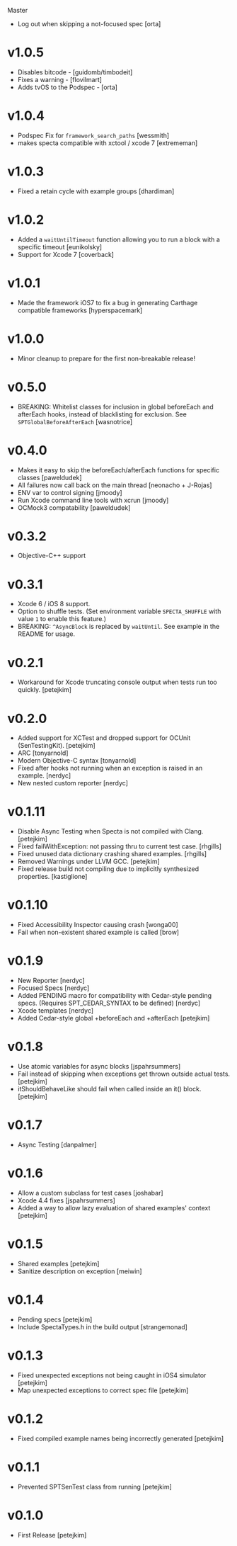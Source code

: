 Master

* Log out when skipping a not-focused spec [orta]

v1.0.5
======
* Disables bitcode - [guidomb/timbodeit]
* Fixes a warning - [flovilmart]
* Adds tvOS to the Podspec - [orta]

v1.0.4
======

* Podspec Fix for `framework_search_paths`  [wessmith]
* makes specta compatible with xctool / xcode 7 [extrememan]

v1.0.3
======

* Fixed a retain cycle with example groups [dhardiman]

v1.0.2
======

* Added a `waitUntilTimeout` function allowing you to run a block with a specific timeout [eunikolsky]
* Support for Xcode 7 [coverback]

v1.0.1
======

* Made the framework iOS7 to fix a bug in generating Carthage compatible frameworks [hyperspacemark]

v1.0.0
======

* Minor cleanup to prepare for the first non-breakable release!

v0.5.0
=======

* BREAKING: Whitelist classes for inclusion in global beforeEach and afterEach hooks, instead of blacklisting for exclusion. See `SPTGlobalBeforeAfterEach` [wasnotrice]

v0.4.0
======
* Makes it easy to skip the beforeEach/afterEach functions for specific classes [paweldudek]
* All failures now call back on the main thread [neonacho + J-Rojas]
* ENV var to control signing [jmoody]
* Run Xcode command line tools with xcrun [jmoody]
* OCMock3 compatability [paweldudek]

v0.3.2
======

* Objective-C++ support

v0.3.1
======

* Xcode 6 / iOS 8 support.
* Option to shuffle tests. (Set environment variable `SPECTA_SHUFFLE` with value `1` to enable this feature.)
* BREAKING: `^AsyncBlock` is replaced by `waitUntil`. See example in the README for usage.

v0.2.1
======

* Workaround for Xcode truncating console output when tests run too quickly. [petejkim]

v0.2.0
======

* Added support for XCTest and dropped support for OCUnit (SenTestingKit). [petejkim]
* ARC [tonyarnold]
* Modern Objective-C syntax [tonyarnold]
* Fixed after hooks not running when an exception is raised in an example. [nerdyc]
* New nested custom reporter [nerdyc]

v0.1.11
=======

* Disable Async Testing when Specta is not compiled with Clang. [petejkim]
* Fixed failWithException: not passing thru to current test case. [rhgills]
* Fixed unused data dictionary crashing shared examples. [rhgills]
* Removed Warnings under LLVM GCC. [petejkim]
* Fixed release build not compiling due to implicitly synthesized properties. [kastiglione]

v0.1.10
=======

* Fixed Accessibility Inspector causing crash [wonga00]
* Fail when non-existent shared example is called [brow]

v0.1.9
======

* New Reporter [nerdyc]
* Focused Specs [nerdyc]
* Added PENDING macro for compatibility with Cedar-style pending specs. (Requires SPT\_CEDAR\_SYNTAX to be defined) [nerdyc]
* Xcode templates [nerdyc]
* Added Cedar-style global +beforeEach and +afterEach [petejkim]

v0.1.8
======

* Use atomic variables for async blocks [jspahrsummers]
* Fail instead of skipping when exceptions get thrown outside actual tests. [petejkim]
* itShouldBehaveLike should fail when called inside an it() block. [petejkim]

v0.1.7
======

* Async Testing [danpalmer]

v0.1.6
======

* Allow a custom subclass for test cases [joshabar]
* Xcode 4.4 fixes [jspahrsummers]
* Added a way to allow lazy evaluation of shared examples' context [petejkim]

v0.1.5
======

* Shared examples [petejkim]
* Sanitize description on exception [meiwin]

v0.1.4
======

* Pending specs [petejkim]
* Include SpectaTypes.h in the build output [strangemonad]

v0.1.3
======

* Fixed unexpected exceptions not being caught in iOS4 simulator [petejkim]
* Map unexpected exceptions to correct spec file [petejkim]

v0.1.2
======

* Fixed compiled example names being incorrectly generated [petejkim]

v0.1.1
======

* Prevented SPTSenTest class from running [petejkim]

v0.1.0
======

* First Release [petejkim]
